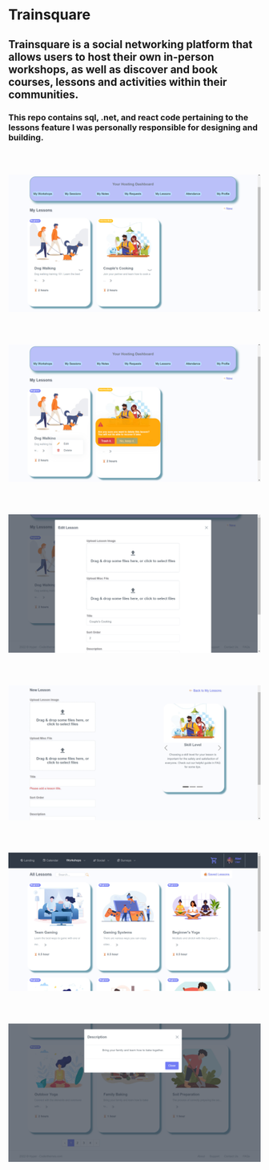 # Trainsquare
## Trainsquare is a social networking platform that allows users to host their own in-person workshops, as well as discover and book courses, lessons and activities within their communities.
### This repo contains sql, .net, and react code pertaining to the lessons feature I was personally responsible for designing and building. 

<br/><br/>

![Host Lessons Page](host-1.png)

<br/><br/>

![Delete Lesson Prompt](host-2.png)

<br/><br/>

![Edit Lesson Form Modal View](host-3.png)

<br/><br/>

![New Lesson Page](host-4.png)

<br/><br/>

![User Lessons Page](user-1.png)

<br/><br/>

![Lesson Description Modal View](user-2.png)
